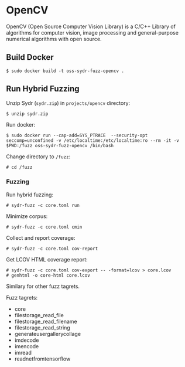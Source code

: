 # OpenCV

OpenCV (Open Source Computer Vision Library) is a C/C++ Library of algorithms for computer vision, image processing and general-purpose numerical algorithms with open source.

## Build Docker

    $ sudo docker build -t oss-sydr-fuzz-opencv .

## Run Hybrid Fuzzing

Unzip Sydr (`sydr.zip`) in `projects/opencv` directory:

    $ unzip sydr.zip

Run docker:

    $ sudo docker run --cap-add=SYS_PTRACE  --security-opt seccomp=unconfined -v /etc/localtime:/etc/localtime:ro --rm -it -v $PWD:/fuzz oss-sydr-fuzz-opencv /bin/bash

Change directory to `/fuzz`:

    # cd /fuzz

### Fuzzing

Run hybrid fuzzing:

    # sydr-fuzz -c core.toml run

Minimize corpus:

    # sydr-fuzz -c core.toml cmin

Collect and report coverage:

    # sydr-fuzz -c core.toml cov-report

Get LCOV HTML coverage report:

    # sydr-fuzz -c core.toml cov-export -- -format=lcov > core.lcov
    # genhtml -o core-html core.lcov

Similary for other fuzz tagrets.

Fuzz tagrets:

  * core
  * filestorage_read_file
  * filestorage_read_filename
  * filestorage_read_string
  * generateusergallerycollage
  * imdecode
  * imencode
  * imread
  * readnetfromtensorflow
